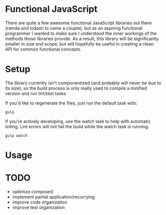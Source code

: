 Functional JavaScript
===

There are quite a few awesome functional JavaScript libraries out there (ramda and lodash to name a couple), but as an aspiring functional programmer I wanted to make sure I understood the inner workings of the methods those libraries provide. As a result, this library will be significantly smaller in size and scope, but will hopefully be useful in creating a clean API for common functional concepts.

Setup
===

The library currently isn't componentized (and probably will never be due to its size), so the build process is only really used to compile a minified version and run lint/test tasks.

If you'd like to regenerate the files, just run the default task with:

```
gulp
```

If you're actively developing, use the watch task to help with automatic linting. Lint errors will not fail the build while the watch task is running.

```
gulp watch
```

Usage
===


TODO
===
* optimize compose()
* implement partial application/recurrying
* improve code organization
* improve test organization